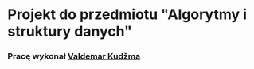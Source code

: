# Projekt do przedmiotu "Algorytmy i struktury danych"

### Pracę wykonał [Valdemar Kudžma](https://github.com/VValdemarJS)
